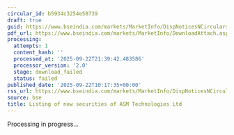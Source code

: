 ```yaml
---
circular_id: b5934c3254e50739
draft: true
guid: https://www.bseindia.com/markets/MarketInfo/DispNoticesNCirculars.aspx?Noticeid={BCFA7B50-63BF-4A7E-810B-4E46F762BF14}&noticeno=20250922-9&dt=09/22/2025&icount=9&totcount=58&flag=0
pdf_url: https://www.bseindia.com/markets/MarketInfo/DownloadAttach.aspx?id=20250922-9&attachedId=
processing:
  attempts: 1
  content_hash: ''
  processed_at: '2025-09-22T21:39:42.483586'
  processor_version: '2.0'
  stage: download_failed
  status: failed
published_date: '2025-09-22T10:17:35+00:00'
rss_url: https://www.bseindia.com/markets/MarketInfo/DispNoticesNCirculars.aspx?Noticeid={BCFA7B50-63BF-4A7E-810B-4E46F762BF14}&noticeno=20250922-9&dt=09/22/2025&icount=9&totcount=58&flag=0
source: bse
title: Listing of new securities of ASM Technologies Ltd
---
```


Processing in progress...